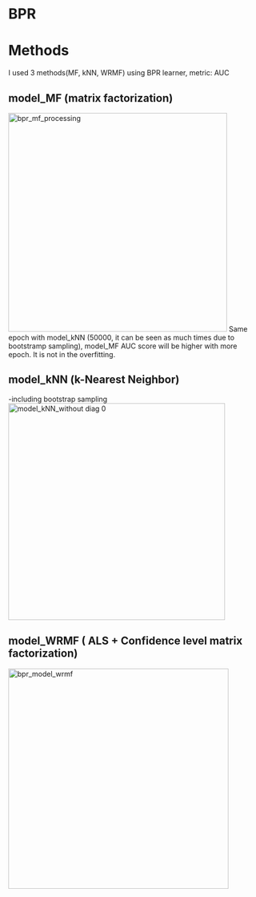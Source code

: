 # BPR  




# Methods  
 I used 3 methods(MF, kNN, WRMF) using BPR learner, metric: AUC  
 
## model_MF (matrix factorization)  
<img width="437" alt="bpr_mf_processing" src="https://user-images.githubusercontent.com/62690984/179381580-e3acd4c9-2610-4d62-83ed-092e23878f54.png">  
Same epoch with model_kNN (50000, it can be seen as much times due to bootstramp sampling), model_MF AUC score will be higher with more epoch.  
It is not in the overfitting.  

## model_kNN (k-Nearest Neighbor)
-including bootstrap sampling  
<img width="433" alt="model_kNN_without diag 0" src="https://user-images.githubusercontent.com/62690984/178977160-2670e33c-617f-4177-8903-0e60390c9f18.png">

## model_WRMF ( ALS + Confidence level matrix factorization)
<img width="440" alt="bpr_model_wrmf" src="https://user-images.githubusercontent.com/62690984/178976694-d3a6c966-59da-40b8-98f4-66fc0e95e2e3.png">
